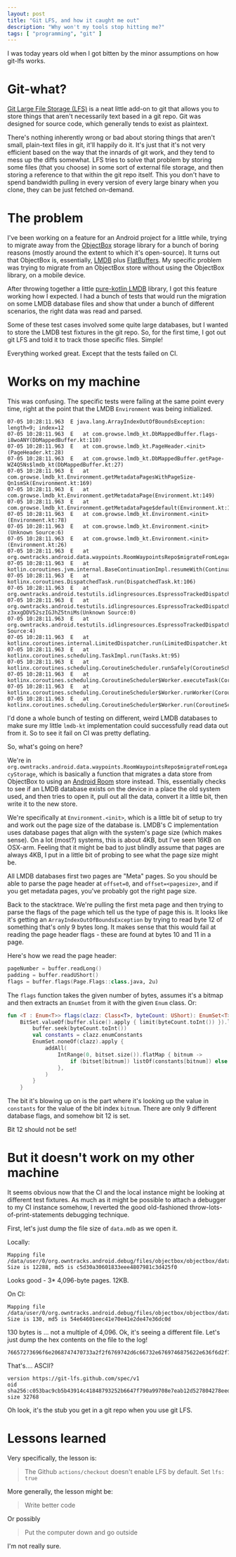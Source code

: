 ```yaml
---
layout: post
title: "Git LFS, and how it caught me out"
description: "Why won't my tools stop hitting me?"
tags: [ "programming", "git" ]
---
```


I was today years old when I got bitten by the minor assumptions on how git-lfs works.

# Git-what?

[Git Large File Storage (LFS)](https://git-lfs.com/) is a neat little add-on to git that allows you to store things that
aren't necessarily text based in a git repo. Git was designed for source code, which generally tends to exist as
plaintext.

There's nothing inherently wrong or bad about storing things that aren't small, plain-text files in git, it'll happily
do it. It's just that it's not very efficient based on the way that the innards of git work, and they tend to mess up
the diffs somewhat. LFS tries to solve that problem by storing some files (that you choose) in some sort of external
file storage, and then storing a reference to that within the git repo itself. This you don't have to spend bandwidth
pulling in every version of every large binary when you clone, they can be just fetched on-demand.

# The problem

I've been working on a feature for an Android project for a little while, trying to migrate away from
the [ObjectBox](https://objectbox.io/) storage library for a bunch of boring reasons (mostly around the extent to which
it's open-source). It turns out that ObjectBox is, essentially, [LMDB](http://www.lmdb.tech/doc/)
plus [FlatBuffers](https://flatbuffers.dev/). My specific problem was trying to migrate from an ObjectBox store without
using the ObjectBox library, on a mobile device.

After throwing together a little [pure-kotlin LMDB](https://github.com/growse/lmdb-kt) library, I got this feature
working how I expected. I had a bunch of tests that would run the migration on some LMDB database files and show that
under a bunch of different scenarios, the right data was read and parsed.

Some of these test cases involved some quite large databases, but I wanted to store the LMDB test fixtures in the git
repo. So, for the first time, I got out git LFS and told it to track those specific files. Simple!

Everything worked great. Except that the tests failed on CI.

# Works on my machine

This was confusing. The specific tests were failing at the same point every time, right at the point that the
LMDB `Environment` was being initialized.

```stacktrace
07-05 10:28:11.963  E java.lang.ArrayIndexOutOfBoundsException: length=9; index=12
07-05 10:28:11.963  E 	at com.growse.lmdb_kt.DbMappedBuffer.flags-i8woANY(DbMappedBuffer.kt:110)
07-05 10:28:11.963  E 	at com.growse.lmdb_kt.PageHeader.<init>(PageHeader.kt:28)
07-05 10:28:11.963  E 	at com.growse.lmdb_kt.DbMappedBuffer.getPage-WZ4Q5Ns$lmdb_kt(DbMappedBuffer.kt:27)
07-05 10:28:11.963  E 	at com.growse.lmdb_kt.Environment.getMetadataPagesWithPageSize-Qn1smSk(Environment.kt:169)
07-05 10:28:11.963  E 	at com.growse.lmdb_kt.Environment.getMetadataPage(Environment.kt:149)
07-05 10:28:11.963  E 	at com.growse.lmdb_kt.Environment.getMetadataPage$default(Environment.kt:143)
07-05 10:28:11.963  E 	at com.growse.lmdb_kt.Environment.<init>(Environment.kt:78)
07-05 10:28:11.963  E 	at com.growse.lmdb_kt.Environment.<init>(Unknown Source:6)
07-05 10:28:11.963  E 	at com.growse.lmdb_kt.Environment.<init>(Environment.kt:26)
07-05 10:28:11.963  E 	at org.owntracks.android.data.waypoints.RoomWaypointsRepo$migrateFromLegacyStorage$1.invokeSuspend(RoomWaypointsRepo.kt:112)
07-05 10:28:11.963  E 	at kotlin.coroutines.jvm.internal.BaseContinuationImpl.resumeWith(ContinuationImpl.kt:33)
07-05 10:28:11.963  E 	at kotlinx.coroutines.DispatchedTask.run(DispatchedTask.kt:106)
07-05 10:28:11.963  E 	at org.owntracks.android.testutils.idlingresources.EspressoTrackedDispatcher.delegateDispatchWithCounting$lambda$0(EspressoTrackedDispatcher.kt:37)
07-05 10:28:11.963  E 	at org.owntracks.android.testutils.idlingresources.EspressoTrackedDispatcher.$r8$lambda$im9-z3xxgDDV52szIGJhZ5tniMs(Unknown Source:0)
07-05 10:28:11.963  E 	at org.owntracks.android.testutils.idlingresources.EspressoTrackedDispatcher$$ExternalSyntheticLambda0.run(Unknown Source:4)
07-05 10:28:11.963  E 	at kotlinx.coroutines.internal.LimitedDispatcher.run(LimitedDispatcher.kt:42)
07-05 10:28:11.963  E 	at kotlinx.coroutines.scheduling.TaskImpl.run(Tasks.kt:95)
07-05 10:28:11.963  E 	at kotlinx.coroutines.scheduling.CoroutineScheduler.runSafely(CoroutineScheduler.kt:570)
07-05 10:28:11.963  E 	at kotlinx.coroutines.scheduling.CoroutineScheduler$Worker.executeTask(CoroutineScheduler.kt:750)
07-05 10:28:11.963  E 	at kotlinx.coroutines.scheduling.CoroutineScheduler$Worker.runWorker(CoroutineScheduler.kt:677)
07-05 10:28:11.963  E 	at kotlinx.coroutines.scheduling.CoroutineScheduler$Worker.run(CoroutineScheduler.kt:664)
```

I'd done a whole bunch of testing on different, weird LMDB databases to make sure my little `lmdb-kt` implementation
could successfully read data out from it. So to see it fail on CI was pretty deflating.

So, what's going on here?

We're in `org.owntracks.android.data.waypoints.RoomWaypointsRepo$migrateFromLegacyStorage`, which is basically a
function that migrates a data store from ObjectBox to using
an [Android Room](https://developer.android.com/training/data-storage/room) store instead. This, essentially checks to
see if an LMDB database exists on the device in a place the old system used, and then tries to open it, pull out all the
data, convert it a little bit, then write it to the new store.

We're specifically at `Environment.<init>`, which is a little bit of setup to try and work out the page size of the
database is. LMDB's C implementation uses database pages that align with the system's page size (which makes sense). On
a lot (most?) systems, this is about 4KB, but I've seen 16KB on OSX-arm. Feeling that it might be bad to just blindly
assume that pages are always 4KB, I put in a little bit of probing to see what the page size might be.

All LMDB databases first two pages are "Meta" pages. So you should be able to parse the page header at `offset=0`,
and `offset=<pagesize>`, and if you get metadata pages, you've probably got the right page size.

Back to the stacktrace. We're pulling the first meta page and then trying to parse the flags of the page which tell us
the type of page this is. It looks like it's getting an `ArrayIndexOutOfBoundsException` by trying to read byte 12 of
something that's only 9 bytes long. It makes sense that this would fail at reading the page header flags - these are
found at bytes 10 and 11 in a page.

Here's how we read the page header:

```kotlin
pageNumber = buffer.readLong()
padding = buffer.readUShort()
flags = buffer.flags(Page.Flags::class.java, 2u)
```

The `flags` function takes the given number of bytes, assumes it's a bitmap and then extracts an `EnumSet` from it with
the given `Enum` class. Or:

```kotlin
fun <T : Enum<T>> flags(clazz: Class<T>, byteCount: UShort): EnumSet<T> =
    BitSet.valueOf(buffer.slice().apply { limit(byteCount.toInt()) }).let { bitset ->
        buffer.seek(byteCount.toInt())
        val constants = clazz.enumConstants
        EnumSet.noneOf(clazz).apply {
            addAll(
                IntRange(0, bitset.size()).flatMap { bitnum ->
                    if (bitset[bitnum]) listOf(constants[bitnum]) else emptyList()
                },
            )
        }
    }
```

The bit it's blowing up on is the part where it's looking up the value in `constants` for the value of the bit
index `bitnum`. There are only 9 different database flags, and somehow bit 12 is set.

Bit 12 should not be set!

# But it doesn't work on my other machine

It seems obvious now that the CI and the local instance might be looking at different test fixtures. As much as it might
be possible to attach a debugger to my CI instance somehow, I reverted the good old-fashioned
throw-lots-of-print-statements debugging technique.

First, let's just dump the file size of `data.mdb` as we open it.

Locally:

```
Mapping file /data/user/0/org.owntracks.android.debug/files/objectbox/objectbox/data.mdb. Size is 12288, md5 is c5d30a30601833eee4807981c3d425f0
```

Looks good - 3* 4,096-byte pages. 12KB.

On CI:

```
Mapping file /data/user/0/org.owntracks.android.debug/files/objectbox/objectbox/data.mdb. Size is 130, md5 is 54e64601eec41e70e41e2de47e36dc0d
```

130 bytes is ... not a multiple of 4,096. Ok, it's seeing a different file. Let's just dump the hex contents on the file
to the log!

```
76657273696f6e2068747470733a2f2f6769742d6c66732e6769746875622e636f6d2f737065632f76310a6f6964207368613235363a633035336261633963623562343339313463343138343837393332353262363634376637393061393937303865376561623132643532373830343237386565640a73697a652033323736380a
```

That's.... ASCII?

```
version https://git-lfs.github.com/spec/v1
oid sha256:c053bac9cb5b43914c41848793252b6647f790a99708e7eab12d527804278eed
size 32768
```

Oh look, it's the stub you get in a git repo when you use git LFS.

# Lessons learned

Very specifically, the lesson is:

> The Github `actions/checkout` doesn't enable LFS by default. Set `lfs: true`

More generally, the lesson might be:

> Write better code

Or possibly

> Put the computer down and go outside

I'm not really sure.
